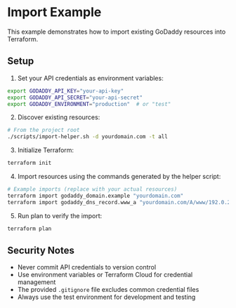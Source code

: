 # Import Example

This example demonstrates how to import existing GoDaddy resources into Terraform.

## Setup

1. Set your API credentials as environment variables:

```bash
export GODADDY_API_KEY="your-api-key"
export GODADDY_API_SECRET="your-api-secret"
export GODADDY_ENVIRONMENT="production"  # or "test"
```

2. Discover existing resources:

```bash
# From the project root
./scripts/import-helper.sh -d yourdomain.com -t all
```

3. Initialize Terraform:

```bash
terraform init
```

4. Import resources using the commands generated by the helper script:

```bash
# Example imports (replace with your actual resources)
terraform import godaddy_domain.example "yourdomain.com"
terraform import godaddy_dns_record.www_a "yourdomain.com/A/www/192.0.2.1"
```

5. Run plan to verify the import:

```bash
terraform plan
```

## Security Notes

- Never commit API credentials to version control
- Use environment variables or Terraform Cloud for credential management
- The provided `.gitignore` file excludes common credential files
- Always use the test environment for development and testing